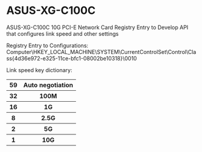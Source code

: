 # ASUS-XG-C100C
ASUS-XG-C100C 10G PCI-E Network Card Registry Entry to Develop API that configures link speed and other settings

Registry Entry to Configurations: Computer\HKEY_LOCAL_MACHINE\SYSTEM\CurrentControlSet\Control\Class{4d36e972-e325-11ce-bfc1-08002be10318}\0010

Link speed key dictionary: 

<table>
  <tr>
    <th>59</th>
    <th>Auto negotiation</th>
    </tr>
    <tr>
    <th>32</th>
    <th>100M</th>
    </tr>
      <tr>
    <th>16</th>
    <th>1G</th>
    </tr>
      <tr>
    <th>8</th>
    <th>2.5G</th>
    </tr>
      <tr>
    <th>2</th>
    <th>5G</th>
    </tr>
      <tr>
    <th>1</th>
    <th>10G</th>
    </tr>

